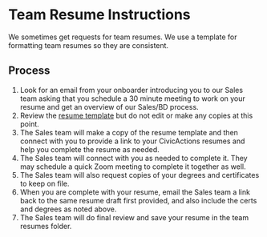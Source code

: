 # Team Resume Instructions

We sometimes get requests for team resumes. We use a template for formatting team resumes so they are consistent.

## Process

1. Look for an email from your onboarder introducing you to our Sales team asking that you schedule a 30 minute meeting to work on your resume and get an overview of our Sales/BD process.
2. Review the [resume template](https://docs.google.com/document/d/1G1tZAvxAf9bKqzvrNnQwaXbq8rr9Ge6XXEwkllCAfUw/edit) but do not edit or make any copies at this point.
3. The Sales team will make a copy of the resume template and then connect with you to provide a link to your CivicActions resumes and help you complete the resume as needed.
4. The Sales team will connect with you as needed to complete it. They may schedule a quick Zoom meeting to complete it together as well.
5. The Sales team will also request copies of your degrees and certificates to keep on file.
6. When you are complete with your resume, email the Sales team a link back to the same resume draft first provided, and also include the certs and degrees as noted above.
7. The Sales team will do final review and save your resume in the team resumes folder.
